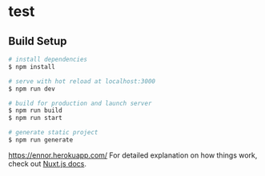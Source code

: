 # test

## Build Setup

```bash
# install dependencies
$ npm install

# serve with hot reload at localhost:3000
$ npm run dev

# build for production and launch server
$ npm run build
$ npm run start

# generate static project
$ npm run generate
```
https://ennor.herokuapp.com/
For detailed explanation on how things work, check out [Nuxt.js docs](https://nuxtjs.org).
